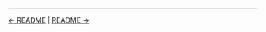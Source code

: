 

<!-- FooterStart -->
---
[← README](../02_06_run_and_monitor_jobs/README.md) | [README →](../02_08_monitor_build_trends/README.md)
<!-- FooterEnd -->

